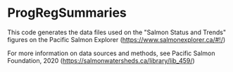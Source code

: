 # ProgRegSummaries

This code generates the data files used on the "Salmon Status and Trends" figures on the Pacific Salmon Explorer (https://www.salmonexplorer.ca/#!/)

For more information on data sources and methods, see Pacific Salmon Foundation, 2020 (https://salmonwatersheds.ca/library/lib_459/)

